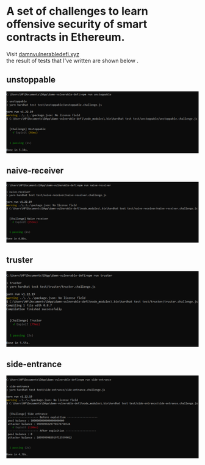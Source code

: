 # **A set of challenges to learn offensive security of smart contracts in Ethereum.**
Visit [damnvulnerabledefi.xyz](https://damnvulnerabledefi.xyz)  
the result of tests that I've written are shown below .

## unstoppable
![](images/unstoppable.png)

## naive-receiver
![](images/naive-receiver.png)
 
## truster
![](images/truster.png)

## side-entrance
![](images/side-entrance.png)
